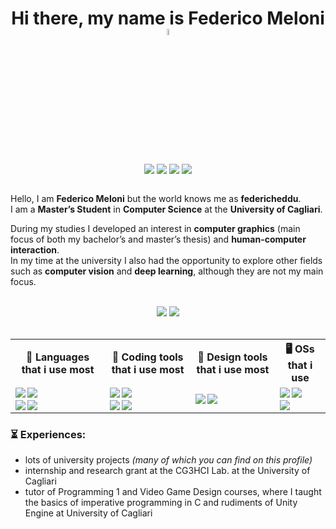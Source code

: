 <h1 align="center" style="font-weight:bold;">
    Hi there, my name is Federico Meloni 
    <a href="https://www.github.com/federicheddu">
        <img src="https://media.giphy.com/media/hvRJCLFzcasrR4ia7z/giphy.gif" width="5%">
    </a>
</h1>

<div align="center">
<a href="https://www.github.com/federicheddu"><img align="center" src="https://img.shields.io/badge/GitHub-100000?style=flat&logo=github&logoColor=white"/></a>
<a href="https://www.instagram.com/federicheddu"><img align="center" src="https://img.shields.io/badge/Instagram-E4405F?style=flat&logo=instagram&logoColor=white"/></a>
<a href="https://www.twitter.com/federicheddu"><img align="center" src="https://img.shields.io/badge/Twitter-1DA1F2?style=flat&logo=twitter&logoColor=white"/></a>
<a href="https://www.reddit.com/federicheddu"><img align="center" src="https://img.shields.io/badge/Reddit-FF4500?style=flat&logo=reddit&logoColor=white"/></a>
</div>

<br> 

Hello, I am **Federico Meloni** but the world knows me as **federicheddu**.  
I am a **Master’s Student** in **Computer Science** at the **University of Cagliari**.

During my studies I developed an interest in **computer graphics** (main focus of both my bachelor’s and master’s thesis) and **human-computer interaction**.  
In my time at the university I also had the opportunity to explore other fields such as **computer vision** and **deep learning**, although they are not my main focus.

<br>

<div align="center">

<picture width="47%">
<source 
  srcset="https://github-readme-stats.vercel.app/api?username=federicheddu&show_icons=true&theme=dark&hide=issues,prs"
  media="(prefers-color-scheme: dark)"
/>
<source
  srcset="https://github-readme-stats.vercel.app/api?username=federicheddu&show_icons=true&hide=issues,prs"
  media="(prefers-color-scheme: light), (prefers-color-scheme: no-preference)"
/>
<img src="https://github-readme-stats.vercel.app/api?username=federicheddu&show_icons=true&hide=issues,prs" />
</picture>
    
<picture width="47%">
<source 
  srcset="https://github-readme-stats.vercel.app/api/top-langs/?username=federicheddu&layout=compact&theme=dark&hide=shaderlab,hlsl"
  media="(prefers-color-scheme: dark)"
/>
<source
  srcset="https://github-readme-stats.vercel.app/api/top-langs/?username=federicheddu&layout=compact&theme=default&hide=shaderlab,hlsl"
  media="(prefers-color-scheme: light), (prefers-color-scheme: no-preference)"
/>
<img src="https://github-readme-stats.vercel.app/api/top-langs/?username=federicheddu&layout=compact&theme=default&hide=shaderlab,hlsl" />
</picture>
    

<br>
<br>

<table>
    
<tr>
<th align=center><b>🔩 Languages that i use most</b></th>
<th align=center><b>🔧 Coding tools that i use most</b></th>
<th align=center><b>📐 Design tools that i use most</b></th>
<th align=center><b>🖥️ OSs that i use</b></th>
</tr>
    
<tr>
    
<td>
<img align=left src="https://img.shields.io/badge/C-00599C?style=flat&logo=C&logoColor=white" />
<img align=left src="https://img.shields.io/badge/C%2B%2B-00599C?style=flat&logo=c%2B%2B&logoColor=white" /> <br>
<img align=left src="https://img.shields.io/badge/C%23-239120?style=flat&logo=c-sharp&logoColor=white" />
<img align=left src="https://img.shields.io/badge/GNU_Bash-000000?style=flat&logo=gnu-bash&logoColor=white" />
</td>
    
<td>
<img align=left src="https://img.shields.io/badge/CLion-388e3c?style=flat&logo=clion&logoColor=white" />
<img align=left src="https://img.shields.io/badge/Rider-ad1457?style=flat&logo=rider&logoColor=white" /> <br>
<img align=left src="https://img.shields.io/badge/VS_Code-007ACC?style=flat&logo=visual%20studio%20code&logoColor=white" />
<img align=left src="https://img.shields.io/badge/Unity-100000?style=flat&logo=unity&logoColor=white" />
</td>
    
<td>
<img align=left src="https://img.shields.io/badge/Figma-F24E1E?style=flat&logo=figma&logoColor=white" />
<img align=left src="https://img.shields.io/badge/Affinity-%237E4DD2?style=flat&logo=affinity&logoColor=white" />
</td>
    
<td>
<img align=left src="https://img.shields.io/badge/MacOS-000000?style=flat&logo=macos&logoColor=white" />
<img align=left src="https://img.shields.io/badge/Windows-0078D6?style=flat&logo=windows&logoColor=white" /> <br>
<img align=left src="https://img.shields.io/badge/Linux-F24E1E?style=flat&logo=linux&logoColor=white" />
</td>
    
</tr>
</table>
    
</div>


### **⏳ Experiences:**
- lots of university projects *(many of which you can find on this profile)*
- internship and research grant at the CG3HCI Lab. at the University of Cagliari
- tutor of Programming 1 and Video Game Design courses, where I taught the basics of imperative programming in C and rudiments of Unity Engine at University of Cagliari
